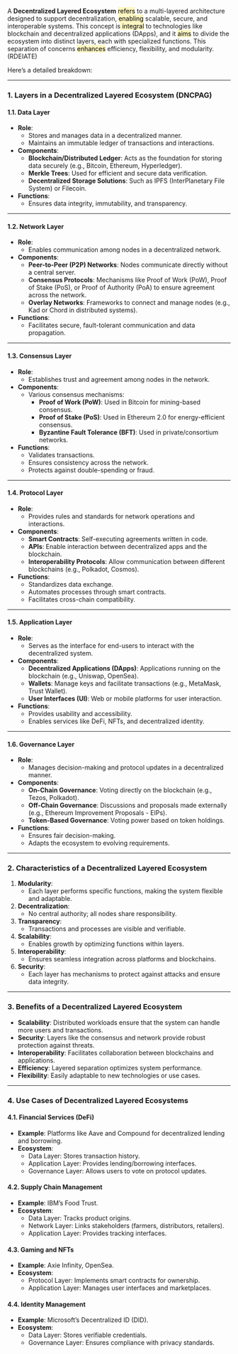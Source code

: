   A **Decentralized Layered Ecosystem** <mark style="background: #FFF3A3A6;">refers</mark> to a multi-layered architecture designed to support decentralization, <mark style="background: #FFF3A3A6;">enabling</mark> scalable, secure, and interoperable systems. This concept is<mark style="background: #FFF3A3A6;"> integral</mark> to technologies like blockchain and decentralized applications (DApps), and it <mark style="background: #FFF3A3A6;">aims</mark> to divide the ecosystem into distinct layers, each with specialized functions. This separation of concerns <mark style="background: #FFF3A3A6;">enhances</mark> efficiency, flexibility, and modularity.(RDEIATE)

Here’s a detailed breakdown:

---

### **1. Layers in a Decentralized Layered Ecosystem** (DNCPAG)

#### **1.1. Data Layer**

- **Role**:
    - Stores and manages data in a decentralized manner.
    - Maintains an immutable ledger of transactions and interactions.
- **Components**:
    - **Blockchain/Distributed Ledger**: Acts as the foundation for storing data securely (e.g., Bitcoin, Ethereum, Hyperledger).
    - **Merkle Trees**: Used for efficient and secure data verification.
    - **Decentralized Storage Solutions**: Such as IPFS (InterPlanetary File System) or Filecoin.
- **Functions**:
    - Ensures data integrity, immutability, and transparency.

---

#### **1.2. Network Layer**

- **Role**:
    - Enables communication among nodes in a decentralized network.
- **Components**:
    - **Peer-to-Peer (P2P) Networks**: Nodes communicate directly without a central server.
    - **Consensus Protocols**: Mechanisms like Proof of Work (PoW), Proof of Stake (PoS), or Proof of Authority (PoA) to ensure agreement across the network.
    - **Overlay Networks**: Frameworks to connect and manage nodes (e.g., Kad or Chord in distributed systems).
- **Functions**:
    - Facilitates secure, fault-tolerant communication and data propagation.

---

#### **1.3. Consensus Layer**

- **Role**:
    - Establishes trust and agreement among nodes in the network.
- **Components**:
    - Various consensus mechanisms:
        - **Proof of Work (PoW)**: Used in Bitcoin for mining-based consensus.
        - **Proof of Stake (PoS)**: Used in Ethereum 2.0 for energy-efficient consensus.
        - **Byzantine Fault Tolerance (BFT)**: Used in private/consortium networks.
- **Functions**:
    - Validates transactions.
    - Ensures consistency across the network.
    - Protects against double-spending or fraud.

---

#### **1.4. Protocol Layer**

- **Role**:
    - Provides rules and standards for network operations and interactions.
- **Components**:
    - **Smart Contracts**: Self-executing agreements written in code.
    - **APIs**: Enable interaction between decentralized apps and the blockchain.
    - **Interoperability Protocols**: Allow communication between different blockchains (e.g., Polkadot, Cosmos).
- **Functions**:
    - Standardizes data exchange.
    - Automates processes through smart contracts.
    - Facilitates cross-chain compatibility.

---

#### **1.5. Application Layer**

- **Role**:
    - Serves as the interface for end-users to interact with the decentralized system.
- **Components**:
    - **Decentralized Applications (DApps)**: Applications running on the blockchain (e.g., Uniswap, OpenSea).
    - **Wallets**: Manage keys and facilitate transactions (e.g., MetaMask, Trust Wallet).
    - **User Interfaces (UI)**: Web or mobile platforms for user interaction.
- **Functions**:
    - Provides usability and accessibility.
    - Enables services like DeFi, NFTs, and decentralized identity.

---

#### **1.6. Governance Layer**

- **Role**:
    - Manages decision-making and protocol updates in a decentralized manner.
- **Components**:
    - **On-Chain Governance**: Voting directly on the blockchain (e.g., Tezos, Polkadot).
    - **Off-Chain Governance**: Discussions and proposals made externally (e.g., Ethereum Improvement Proposals - EIPs).
    - **Token-Based Governance**: Voting power based on token holdings.
- **Functions**:
    - Ensures fair decision-making.
    - Adapts the ecosystem to evolving requirements.

---

### **2. Characteristics of a Decentralized Layered Ecosystem**

1. **Modularity**:
    - Each layer performs specific functions, making the system flexible and adaptable.
2. **Decentralization**:
    - No central authority; all nodes share responsibility.
3. **Transparency**:
    - Transactions and processes are visible and verifiable.
4. **Scalability**:
    - Enables growth by optimizing functions within layers.
5. **Interoperability**:
    - Ensures seamless integration across platforms and blockchains.
6. **Security**:
    - Each layer has mechanisms to protect against attacks and ensure data integrity.

---

### **3. Benefits of a Decentralized Layered Ecosystem**

- **Scalability**: Distributed workloads ensure that the system can handle more users and transactions.
- **Security**: Layers like the consensus and network provide robust protection against threats.
- **Interoperability**: Facilitates collaboration between blockchains and applications.
- **Efficiency**: Layered separation optimizes system performance.
- **Flexibility**: Easily adaptable to new technologies or use cases.

---

### **4. Use Cases of Decentralized Layered Ecosystems**

#### **4.1. Financial Services (DeFi)**

- **Example**: Platforms like Aave and Compound for decentralized lending and borrowing.
- **Ecosystem**:
    - Data Layer: Stores transaction history.
    - Application Layer: Provides lending/borrowing interfaces.
    - Governance Layer: Allows users to vote on protocol updates.

#### **4.2. Supply Chain Management**

- **Example**: IBM’s Food Trust.
- **Ecosystem**:
    - Data Layer: Tracks product origins.
    - Network Layer: Links stakeholders (farmers, distributors, retailers).
    - Application Layer: Provides tracking interfaces.

#### **4.3. Gaming and NFTs**

- **Example**: Axie Infinity, OpenSea.
- **Ecosystem**:
    - Protocol Layer: Implements smart contracts for ownership.
    - Application Layer: Manages user interfaces and marketplaces.

#### **4.4. Identity Management**

- **Example**: Microsoft’s Decentralized ID (DID).
- **Ecosystem**:
    - Data Layer: Stores verifiable credentials.
    - Governance Layer: Ensures compliance with privacy standards.